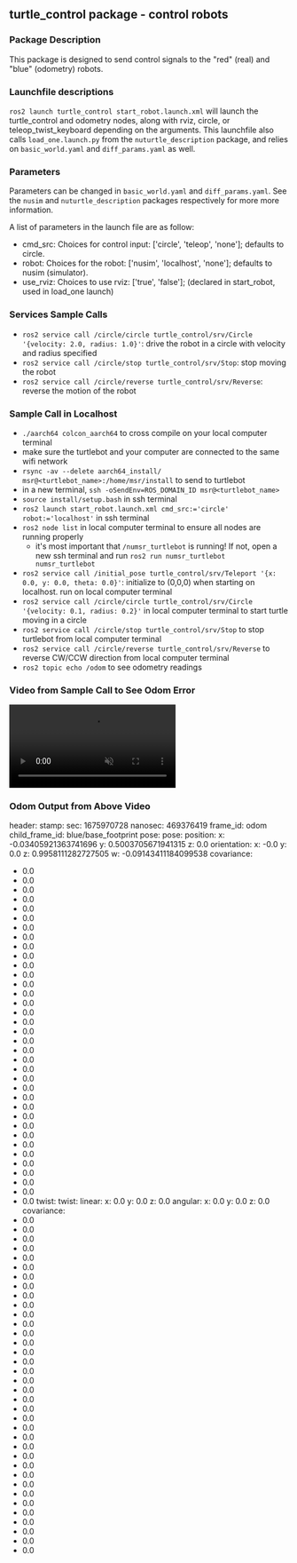 ## turtle_control package - control robots

### Package Description
This package is designed to send control signals to the "red" (real) and "blue" (odometry) robots.
### Launchfile descriptions
`ros2 launch turtle_control start_robot.launch.xml` will launch the turtle_control and odometry nodes, along with rviz, circle, or teleop_twist_keyboard depending on the arguments. This launchfile also calls `load_one.launch.py` from the `nuturtle_description` package, and relies on `basic_world.yaml` and `diff_params.yaml` as well.

### Parameters
Parameters can be changed in `basic_world.yaml` and `diff_params.yaml`. See the `nusim` and `nuturtle_description` packages respectively for more more information.

A list of parameters in the launch file are as follow:
- cmd_src: Choices for control input: ['circle', 'teleop', 'none']; defaults to circle.
- robot: Choices for the robot: ['nusim', 'localhost', 'none']; defaults to nusim (simulator).
- use_rviz: Choices to use rviz: ['true', 'false']; (declared in start_robot, used in load_one launch)

### Services Sample Calls 
- `ros2 service call /circle/circle turtle_control/srv/Circle '{velocity: 2.0, radius: 1.0}'`: drive the robot in a circle with velocity and radius specified
- `ros2 service call /circle/stop turtle_control/srv/Stop`: stop moving the robot
- `ros2 service call /circle/reverse turtle_control/srv/Reverse`: reverse the motion of the robot

### Sample Call in Localhost
- `./aarch64 colcon_aarch64` to cross compile on your local computer terminal
- make sure the turtlebot and your computer are connected to the same wifi network
- `rsync -av --delete aarch64_install/ msr@<turtlebot_name>:/home/msr/install` to send to turtlebot
- in a new terminal, `ssh -oSendEnv=ROS_DOMAIN_ID msr@<turtlebot_name>`
- `source install/setup.bash` in ssh terminal
- `ros2 launch start_robot.launch.xml cmd_src:='circle' robot:='localhost'` in ssh terminal
- `ros2 node list` in local computer terminal to ensure all nodes are running properly
    - it's most important that `/numsr_turtlebot` is running! If not, open a new ssh terminal and run `ros2 run numsr_turtlebot numsr_turtlebot`
- `ros2 service call /initial_pose turtle_control/srv/Teleport '{x: 0.0, y: 0.0, theta: 0.0}'`: initialize to (0,0,0) when starting on localhost. run on local computer terminal
- `ros2 service call /circle/circle turtle_control/srv/Circle '{velocity: 0.1, radius: 0.2}'` in local computer terminal to start turtle moving in a circle
- `ros2 service call /circle/stop turtle_control/srv/Stop` to stop turtlebot from local computer terminal
- `ros2 service call /circle/reverse turtle_control/srv/Reverse` to reverse CW/CCW direction from local computer terminal
- `ros2 topic echo /odom` to see odometry readings

### Video from Sample Call to See Odom Error
<video src="https://user-images.githubusercontent.com/10903052/217920104-a421b8dc-50ce-4a4a-8b5e-cf925b39dd95.webm" data-canonical-src="https://user-images.githubusercontent.com/10903052/217920104-a421b8dc-50ce-4a4a-8b5e-cf925b39dd95.webm" controls="controls" muted="muted" class="d-block rounded-bottom-2 border-top width-fit" style="max-height:640px;">
</video>


### Odom Output from Above Video
header:
  stamp:
    sec: 1675970728
    nanosec: 469376419
  frame_id: odom
child_frame_id: blue/base_footprint
pose:
  pose:
    position:
      x: -0.03405921363741696
      y: 0.5003705671941315
      z: 0.0
    orientation:
      x: -0.0
      y: 0.0
      z: 0.9958111282727505
      w: -0.09143411184099538
  covariance:
  - 0.0
  - 0.0
  - 0.0
  - 0.0
  - 0.0
  - 0.0
  - 0.0
  - 0.0
  - 0.0
  - 0.0
  - 0.0
  - 0.0
  - 0.0
  - 0.0
  - 0.0
  - 0.0
  - 0.0
  - 0.0
  - 0.0
  - 0.0
  - 0.0
  - 0.0
  - 0.0
  - 0.0
  - 0.0
  - 0.0
  - 0.0
  - 0.0
  - 0.0
  - 0.0
  - 0.0
  - 0.0
  - 0.0
  - 0.0
  - 0.0
  - 0.0
twist:
  twist:
    linear:
      x: 0.0
      y: 0.0
      z: 0.0
    angular:
      x: 0.0
      y: 0.0
      z: 0.0
  covariance:
  - 0.0
  - 0.0
  - 0.0
  - 0.0
  - 0.0
  - 0.0
  - 0.0
  - 0.0
  - 0.0
  - 0.0
  - 0.0
  - 0.0
  - 0.0
  - 0.0
  - 0.0
  - 0.0
  - 0.0
  - 0.0
  - 0.0
  - 0.0
  - 0.0
  - 0.0
  - 0.0
  - 0.0
  - 0.0
  - 0.0
  - 0.0
  - 0.0
  - 0.0
  - 0.0
  - 0.0
  - 0.0
  - 0.0
  - 0.0
  - 0.0
  - 0.0
